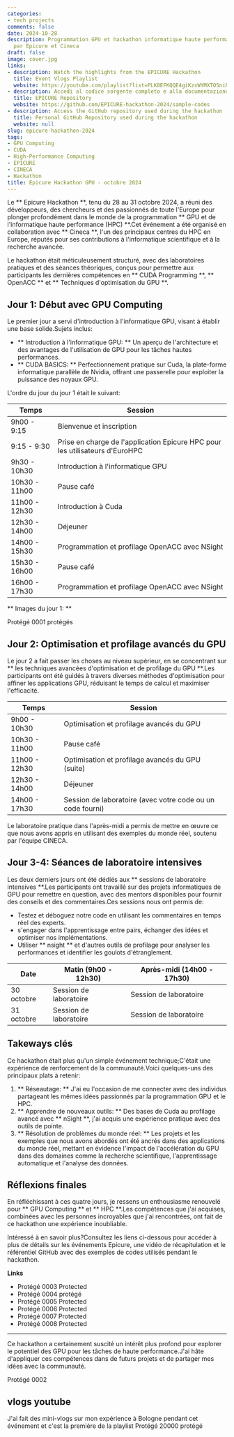 ```yaml
---
categories:
- tech projects
comments: false
date: 2024-10-28
description: Programmation GPU et hackathon informatique haute performance hébergé
  par Epicure et Cineca
draft: false
image: cover.jpg
links:
- description: Watch the highlights from the EPICURE Hackathon
  title: Event Vlogs Playlist
  website: https://youtube.com/playlist?list=PLK8EFKQQE4giKzxWYMXTO5niRR4t380hR&feature=shared
- description: Accedi al codice sorgente completo e alla documentazione
  title: EPICURE Repository
  website: https://github.com/EPICURE-hackathon-2024/sample-codes
- description: Access the GitHub repository used during the hackathon
  title: Personal GitHub Repository used during the hackathon
  website: null
slug: epicure-hackathon-2024
tags:
- GPU Computing
- CUDA
- High-Performance Computing
- EPICURE
- CINECA
- Hackathon
title: Epicure Hackathon GPU - octobre 2024
---
```


<!-- hash: 5db97d7a7fa4 -->
Le ** Epicure Hackathon **, tenu du 28 au 31 octobre 2024, a réuni des développeurs, des chercheurs et des passionnés de toute l'Europe pour plonger profondément dans le monde de la programmation ** GPU et de l'informatique haute performance (HPC) **.Cet événement a été organisé en collaboration avec ** Cineca **, l'un des principaux centres du HPC en Europe, réputés pour ses contributions à l'informatique scientifique et à la recherche avancée.

Le hackathon était méticuleusement structuré, avec des laboratoires pratiques et des séances théoriques, conçus pour permettre aux participants les dernières compétences en ** CUDA Programming **, ** OpenACC ** et ** Techniques d'optimisation du GPU **.

## Jour 1: Début avec GPU Computing
Le premier jour a servi d'introduction à l'informatique GPU, visant à établir une base solide.Sujets inclus:
- ** Introduction à l'informatique GPU: ** Un aperçu de l'architecture et des avantages de l'utilisation de GPU pour les tâches hautes performances.
- ** CUDA BASICS: ** Perfectionnement pratique sur Cuda, la plate-forme informatique parallèle de Nvidia, offrant une passerelle pour exploiter la puissance des noyaux GPU.

L'ordre du jour du jour 1 était le suivant:

|Temps |Session |
| --------------- | --------- |
|9h00 - 9:15 |Bienvenue et inscription |
|9:15 - 9:30 |Prise en charge de l'application Epicure HPC pour les utilisateurs d'EuroHPC |
|9h30 - 10h30 |Introduction à l'informatique GPU |
|10h30 - 11h00 |Pause café |
|11h00 - 12h30 |Introduction à Cuda |
|12h30 - 14h00 |Déjeuner |
|14h00 - 15h30 |Programmation et profilage OpenACC avec NSight |
|15h30 - 16h00 |Pause café |
|16h00 - 17h30 |Programmation et profilage OpenACC avec NSight |

** Images du jour 1: **

Protégé 0001 protégés

## Jour 2: Optimisation et profilage avancés du GPU

Le jour 2 a fait passer les choses au niveau supérieur, en se concentrant sur ** les techniques avancées d'optimisation et de profilage du GPU **.Les participants ont été guidés à travers diverses méthodes d'optimisation pour affiner les applications GPU, réduisant le temps de calcul et maximiser l'efficacité.

|Temps |Session |
| --------------- | --------- |
|9h00 - 10h30 |Optimisation et profilage avancés du GPU |
|10h30 - 11h00 |Pause café |
|11h00 - 12h30 |Optimisation et profilage avancés du GPU (suite) |
|12h30 - 14h00 |Déjeuner |
|14h00 - 17h30 |Session de laboratoire (avec votre code ou un code fourni) |

Le laboratoire pratique dans l'après-midi a permis de mettre en œuvre ce que nous avons appris en utilisant des exemples du monde réel, soutenu par l'équipe CINECA.

## Jour 3-4: Séances de laboratoire intensives

Les deux derniers jours ont été dédiés aux ** sessions de laboratoire intensives **.Les participants ont travaillé sur des projets informatiques de GPU pour remettre en question, avec des mentors disponibles pour fournir des conseils et des commentaires.Ces sessions nous ont permis de:
- Testez et déboguez notre code en utilisant les commentaires en temps réel des experts.
- s'engager dans l'apprentissage entre pairs, échanger des idées et optimiser nos implémentations.
- Utiliser ** nsight ** et d'autres outils de profilage pour analyser les performances et identifier les goulots d'étranglement.

|Date |Matin (9h00 - 12h30) |Après-midi (14h00 - 17h30) |
| ------------ | ------------------------- | ---------------------------- |
|30 octobre |Session de laboratoire |Session de laboratoire |
|31 octobre |Session de laboratoire |Session de laboratoire |

## Takeways clés

Ce hackathon était plus qu'un simple événement technique;C'était une expérience de renforcement de la communauté.Voici quelques-uns des principaux plats à retenir:
1. ** Réseautage: ** J'ai eu l'occasion de me connecter avec des individus partageant les mêmes idées passionnés par la programmation GPU et le HPC.
2. ** Apprendre de nouveaux outils: ** Des bases de Cuda au profilage avancé avec ** nSight **, j'ai acquis une expérience pratique avec des outils de pointe.
3. ** Résolution de problèmes du monde réel: ** Les projets et les exemples que nous avons abordés ont été ancrés dans des applications du monde réel, mettant en évidence l'impact de l'accélération du GPU dans des domaines comme la recherche scientifique, l'apprentissage automatique et l'analyse des données.

## Réflexions finales

En réfléchissant à ces quatre jours, je ressens un enthousiasme renouvelé pour ** GPU Computing ** et ** HPC **.Les compétences que j'ai acquises, combinées avec les personnes incroyables que j'ai rencontrées, ont fait de ce hackathon une expérience inoubliable.

Intéressé à en savoir plus?Consultez les liens ci-dessous pour accéder à plus de détails sur les événements Epicure, une vidéo de récapitulation et le référentiel GitHub avec des exemples de codes utilisés pendant le hackathon.

**Links**

- Protégé 0003 Protected
- Protégé 0004 protégé
- Protégé 0005 Protected
- Protégé 0006 Protected
- Protégé 0007 Protected
- Protégé 0008 Protected

---

Ce hackathon a certainement suscité un intérêt plus profond pour explorer le potentiel des GPU pour les tâches de haute performance.J'ai hâte d'appliquer ces compétences dans de futurs projets et de partager mes idées avec la communauté.

Protégé 0002

## vlogs youtube
J'ai fait des mini-vlogs sur mon expérience à Bologne pendant cet événement et c'est la première de la playlist
Protégé 20000 protégé